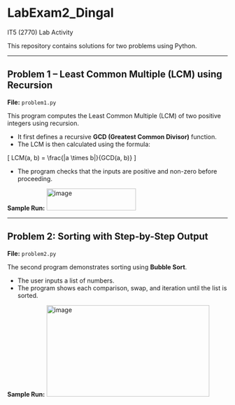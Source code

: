 # LabExam2_Dingal
IT5 (2770) Lab Activity


This repository contains solutions for two problems using Python.

---

## Problem 1 – Least Common Multiple (LCM) using Recursion
**File:** `problem1.py`

This program computes the Least Common Multiple (LCM) of two positive integers using recursion.  
- It first defines a recursive **GCD (Greatest Common Divisor)** function.  
- The LCM is then calculated using the formula:  

\[
LCM(a, b) = \frac{|a \times b|}{GCD(a, b)}
\]

- The program checks that the inputs are positive and non-zero before proceeding.

**Sample Run:**
<img width="204" height="50" alt="image" src="https://github.com/user-attachments/assets/cff9d97d-4d6c-438f-b807-a85fcafba1f4" />





---

## Problem 2: Sorting with Step-by-Step Output
**File:** `problem2.py`

The second program demonstrates sorting using **Bubble Sort**.  
- The user inputs a list of numbers.  
- The program shows each comparison, swap, and iteration until the list is sorted.  

**Sample Run:**
<img width="372" height="209" alt="image" src="https://github.com/user-attachments/assets/af7b791d-da1b-4da7-b8c4-de5668e6e80b" />


